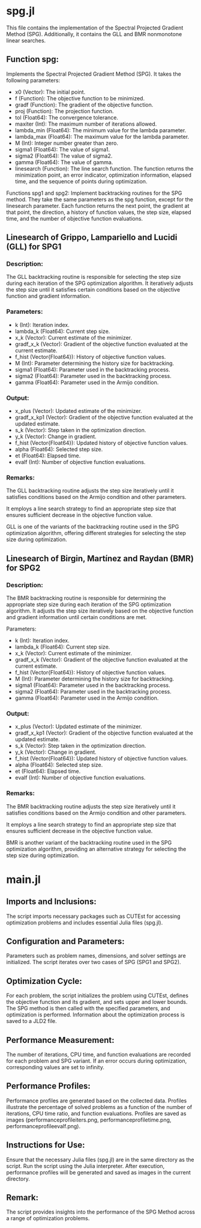 # spg.jl 

This file contains the implementation of the Spectral Projected Gradient Method (SPG). Additionally, it contains the GLL and BMR nonmonotone linear searches.

## Function spg:
Implements the Spectral Projected Gradient Method (SPG). It takes the following parameters:

- x0 (Vector): The initial point.
- f (Function): The objective function to be minimized.
- gradf (Function): The gradient of the objective function.
- proj (Function): The projection function.
- tol (Float64): The convergence tolerance.
- maxiter (Int): The maximum number of iterations allowed.
- lambda_min (Float64): The minimum value for the lambda parameter.
- lambda_max (Float64): The maximum value for the lambda parameter.
- M (Int): Integer number greater than zero.
- sigma1 (Float64): The value of sigma1.
- sigma2 (Float64): The value of sigma2.
- gamma (Float64): The value of gamma.
- linesearch (Function): The line search function.
The function returns the minimization point, an error indicator, optimization information, elapsed time, and the sequence of points during optimization.

Functions spg1 and spg2:
Implement backtracking routines for the SPG method. They take the same parameters as the spg function, except for the linesearch parameter. Each function returns the next point, the gradient at that point, the direction, a history of function values, the step size, elapsed time, and the number of objective function evaluations.

## Linesearch of Grippo, Lampariello and Lucidi (GLL) for SPG1

### Description:
The GLL backtracking routine is responsible for selecting the step size during each iteration of the SPG optimization algorithm. It iteratively adjusts the step size until it satisfies certain conditions based on the objective function and gradient information.

### Parameters:
- k (Int): Iteration index.
- lambda_k (Float64): Current step size.
- x_k (Vector): Current estimate of the minimizer.
- gradf_x_k (Vector): Gradient of the objective function evaluated at the current estimate.
- f_hist (Vector{Float64}): History of objective function values.
- M (Int): Parameter determining the history size for backtracking.
- sigma1 (Float64): Parameter used in the backtracking process.
- sigma2 (Float64): Parameter used in the backtracking process.
- gamma (Float64): Parameter used in the Armijo condition.

### Output:
- x_plus (Vector): Updated estimate of the minimizer.
- gradf_x_kp1 (Vector): Gradient of the objective function evaluated at the updated estimate.
- s_k (Vector): Step taken in the optimization direction.
- y_k (Vector): Change in gradient.
- f_hist (Vector{Float64}): Updated history of objective function values.
- alpha (Float64): Selected step size.
- et (Float64): Elapsed time.
- evalf (Int): Number of objective function evaluations.

### Remarks:
The GLL backtracking routine adjusts the step size iteratively until it satisfies conditions based on the Armijo condition and other parameters.

It employs a line search strategy to find an appropriate step size that ensures sufficient decrease in the objective function value.

GLL is one of the variants of the backtracking routine used in the SPG optimization algorithm, offering different strategies for selecting the step size during optimization.

## Linesearch of Birgin, Martínez and Raydan (BMR) for SPG2

### Description:
The BMR backtracking routine is responsible for determining the appropriate step size during each iteration of the SPG optimization algorithm. It adjusts the step size iteratively based on the objective function and gradient information until certain conditions are met.

Parameters:
- k (Int): Iteration index.
- lambda_k (Float64): Current step size.
- x_k (Vector): Current estimate of the minimizer.
- gradf_x_k (Vector): Gradient of the objective function evaluated at the current estimate.
- f_hist (Vector{Float64}): History of objective function values.
- M (Int): Parameter determining the history size for backtracking.
- sigma1 (Float64): Parameter used in the backtracking process.
- sigma2 (Float64): Parameter used in the backtracking process.
- gamma (Float64): Parameter used in the Armijo condition.

### Output:
- x_plus (Vector): Updated estimate of the minimizer.
- gradf_x_kp1 (Vector): Gradient of the objective function evaluated at the updated estimate.
- s_k (Vector): Step taken in the optimization direction.
- y_k (Vector): Change in gradient.
- f_hist (Vector{Float64}): Updated history of objective function values.
- alpha (Float64): Selected step size.
- et (Float64): Elapsed time.
- evalf (Int): Number of objective function evaluations.

### Remarks:
The BMR backtracking routine adjusts the step size iteratively until it satisfies conditions based on the Armijo condition and other parameters.

It employs a line search strategy to find an appropriate step size that ensures sufficient decrease in the objective function value.

BMR is another variant of the backtracking routine used in the SPG optimization algorithm, providing an alternative strategy for selecting the step size during optimization.

# main.jl 

## Imports and Inclusions:
The script imports necessary packages such as CUTEst for accessing optimization problems and includes essential Julia files (spg.jl).

## Configuration and Parameters:
Parameters such as problem names, dimensions, and solver settings are initialized. The script iterates over two cases of SPG (SPG1 and SPG2).

## Optimization Cycle:
For each problem, the script initializes the problem using CUTEst, defines the objective function and its gradient, and sets upper and lower bounds. The SPG method is then called with the specified parameters, and optimization is performed. Information about the optimization process is saved to a JLD2 file.

## Performance Measurement:
The number of iterations, CPU time, and function evaluations are recorded for each problem and SPG variant. If an error occurs during optimization, corresponding values are set to infinity.

## Performance Profiles:
Performance profiles are generated based on the collected data. Profiles illustrate the percentage of solved problems as a function of the number of iterations, CPU time ratio, and function evaluations. Profiles are saved as images (performanceprofileiters.png, performanceprofiletime.png, performanceprofileevalf.png).

## Instructions for Use:
Ensure that the necessary Julia files (spg.jl) are in the same directory as the script.
Run the script using the Julia interpreter.
After execution, performance profiles will be generated and saved as images in the current directory.

## Remark:
The script provides insights into the performance of the SPG Method across a range of optimization problems.
